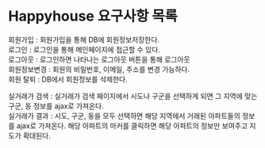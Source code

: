 # Happyhouse 요구사항 목록  
회원가입 : 회원가입을 통해 DB에 회원정보저장한다.  
로그인 : 로그인을 통해 메인페이지에 접근할 수 있다.  
로그아웃 : 로그인하면 나타나는 로그아웃 버튼을 통해 로그아웃  
회원정보변경 : 회원의 비밀번호, 이메일, 주소를 변경 가능하다.  
회원 탈퇴 : DB에서 회원정보를 삭제한다.  

실거래가 검색 : 실거래가 검색 페이지에서 시도나 구군을 선택하게 되면 그 지역에 맞는 구군, 동 정보를 ajax로 가져온다.  
실거래가 결과 : 시도, 구군, 동을 모두 선택하면 해당 지역에서 거래된 아파트들의 정보를 ajax로 가져온다. 해당 아파트의 마커를 클릭하면 해당 아파트의 정보만 보여주고 지도가 확대된다.
